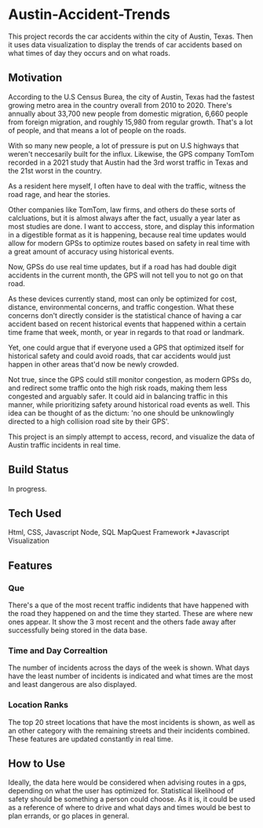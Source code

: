 # Austin-Accident-Trends
This project records the car accidents within the city of Austin, Texas. Then it uses data visualization to display the trends of car accidents based on what times of day they occurs and on what roads.
## Motivation
According to the U.S Census Burea, the city of Austin, Texas had the fastest growing metro area in the country overall from 2010 to 2020. There's annually about 33,700 new people from domestic migration, 6,660 people from foreign migration, and roughly 15,980 from regular growth. That's a lot of people, and that means a lot of people on the roads. 

With so many new people, a lot of pressure is put on U.S highways that weren't neccesarily built for the influx. Likewise, the GPS company TomTom recorded in a 2021 study that Austin had the 3rd worst traffic in Texas and the 21st worst in the country.

As a resident here myself, I often have to deal with the traffic, witness the road rage, and hear the stories. 

Other companies like TomTom, law firms, and others do these sorts of calcluations, but it is almost always after the fact, usually a year later as most studies are done. I want to acccess, store, and display this information in a digestible format as it is happening, because real time updates would allow for modern GPSs to optimize routes based on safety in real time with a great amount of accuracy using historical events. 

Now, GPSs do use real time updates, but if a road has had double digit accidents in the current month, the GPS will not tell you to not go on that road.

As these devices currently stand, most can only be optimized for cost, distance, environmental concerns, and traffic congestion. What these concerns don't directly consider is the statistical chance of having a car accident based on recent historical events that happened within a certain time frame that week, month, or year in regards to that road or landmark.

Yet, one could argue that if everyone used a GPS that optimized itself for historical safety and could avoid roads, that car accidents would just happen in other areas that'd now be newly crowded. 

Not true, since the GPS could still monitor congestion, as modern GPSs do, and redirect some traffic onto the high risk roads, making them less congested and arguably safer. It could aid in balancing traffic in this manner, while prioritizing safety around historical road events as well. This idea can be thought of as the dictum: 'no one should be unknowlingly directed to a high collision road site by their GPS'. 

This project is an simply attempt to access, record, and visualize the data of Austin traffic incidents in real time. 

## Build Status 
In progress.

## Tech Used
Html, CSS, Javascript
Node, SQL
MapQuest Framework
*Javascript Visualization

## Features

### Que
There's a que of the most recent traffic indidents that have happened with the road they happened on and the time they started. These are where new ones appear. It show the 3 most recent and the others fade away after successfully being stored in the data base.

### Time and Day Correaltion
The number of incidents across the days of the week is shown. What days have the least number of incidents is indicated and what times are the most and least dangerous are also displayed.

### Location Ranks
The top 20 street locations that have the most incidents is shown, as well as an other category with the remaining streets and their incidents combined. These features are updated constantly in real time.

## How to Use
Ideally, the data here would be considered when advising routes in a gps, depending on what the user has optimized for. Statistical likelihood of safety should be something a person could choose. As it is, it could be used as a reference of where to drive and what days and times would be best to plan errands, or go places in general.


